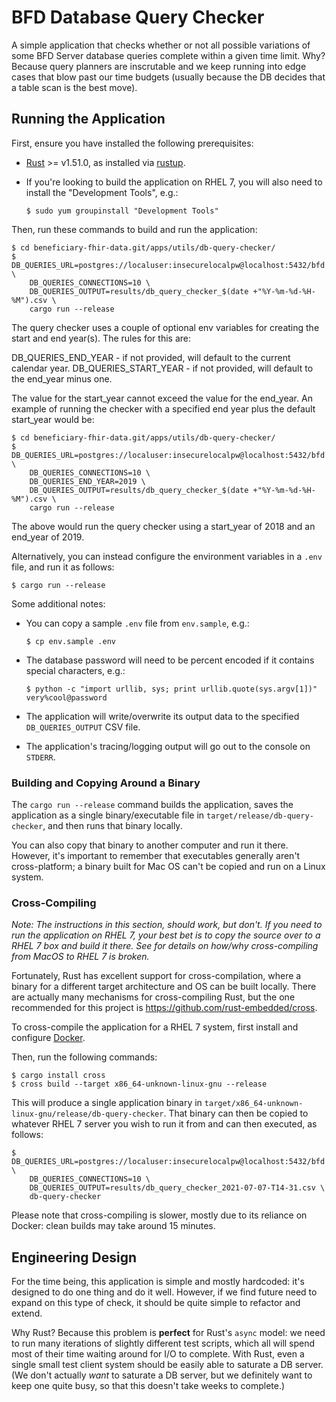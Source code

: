 # BFD Database Query Checker

A simple application that checks whether or not all possible variations of
  some BFD Server database queries complete within a given time limit.
Why?
Because query planners are inscrutable
  and we keep running into edge cases that blow past our time budgets
  (usually because the DB decides that a table scan is the best move).


## Running the Application

First, ensure you have installed the following prerequisites:

* [Rust](https://www.rust-lang.org/) >= v1.51.0, as installed via [rustup](https://www.rust-lang.org/learn/get-started).
* If you're looking to build the application on RHEL 7,
    you will also need to install the "Development Tools", e.g.:

    ```shell
    $ sudo yum groupinstall "Development Tools"
    ```

Then, run these commands to build and run the application:

```shell
$ cd beneficiary-fhir-data.git/apps/utils/db-query-checker/
$ DB_QUERIES_URL=postgres://localuser:insecurelocalpw@localhost:5432/bfd \
    DB_QUERIES_CONNECTIONS=10 \
    DB_QUERIES_OUTPUT=results/db_query_checker_$(date +"%Y-%m-%d-%H-%M").csv \
    cargo run --release
```

The query checker uses a couple of optional env variables for creating the start and
end year(s). The rules for this are:

DB_QUERIES_END_YEAR   - if not provided, will default to the current calendar year.
DB_QUERIES_START_YEAR - if not provided, will default to the end_year minus one.

The value for the start_year cannot exceed the value for the end_year. An example of
running the checker with a specified end year plus the default start_year would be:

```shell
$ cd beneficiary-fhir-data.git/apps/utils/db-query-checker/
$ DB_QUERIES_URL=postgres://localuser:insecurelocalpw@localhost:5432/bfd \
    DB_QUERIES_CONNECTIONS=10 \
    DB_QUERIES_END_YEAR=2019 \
    DB_QUERIES_OUTPUT=results/db_query_checker_$(date +"%Y-%m-%d-%H-%M").csv \
    cargo run --release
```

The above would run the query checker using a start_year of 2018 and an end_year of 2019.

Alternatively,
  you can instead configure the environment variables in a `.env` file,
  and run it as follows:

```
$ cargo run --release
```

Some additional notes:

* You can copy a sample `.env` file from `env.sample`, e.g.:

    ```
    $ cp env.sample .env
    ```

* The database password will need to be percent encoded if it contains special characters, e.g.:

    ```
    $ python -c "import urllib, sys; print urllib.quote(sys.argv[1])" very%cool@password
    ```

* The application will write/overwrite its output data to the specified `DB_QUERIES_OUTPUT` CSV file.
* The application's tracing/logging output will go out to the console on `STDERR`.


### Building and Copying Around a Binary

The `cargo run --release` command builds the application,
  saves the application as a single binary/executable file in `target/release/db-query-checker`,
  and then runs that binary locally.

You can also copy that binary to another computer and run it there.
However, it's important to remember that executables generally aren't cross-platform;
  a binary built for Mac OS can't be copied and run on a Linux system.


### Cross-Compiling

<em>
Note:
The instructions in this section, should work, but don't.
If you need to run the application on RHEL 7,
  your best bet is to copy the source over to a RHEL 7 box and build it there.
See <https://github.com/rust-embedded/cross/issues/455#issuecomment-883514537>
  for details on how/why cross-compiling from MacOS to RHEL 7 is broken.
</em>

Fortunately, Rust has excellent support for cross-compilation,
  where a binary for a different target architecture and OS can be built locally.
There are actually many mechanisms for cross-compiling Rust,
  but the one recommended for this project is
  <https://github.com/rust-embedded/cross>.

To cross-compile the application for a RHEL 7 system,
  first install and configure [Docker](https://www.docker.com).

Then, run the following commands:

```
$ cargo install cross
$ cross build --target x86_64-unknown-linux-gnu --release
```

This will produce a single application binary
  in `target/x86_64-unknown-linux-gnu/release/db-query-checker`.
That binary can then be copied to whatever RHEL 7 server you wish to run it from
  and can then executed, as follows:

```shell
$ DB_QUERIES_URL=postgres://localuser:insecurelocalpw@localhost:5432/bfd \
    DB_QUERIES_CONNECTIONS=10 \
    DB_QUERIES_OUTPUT=results/db_query_checker_2021-07-07-T14-31.csv \
    db-query-checker
```

Please note that cross-compiling is slower, mostly due to its reliance on Docker:
  clean builds may take around 15 minutes.


## Engineering Design

For the time being, this application is simple and mostly hardcoded:
  it's designed to do one thing and do it well.
However, if we find future need to expand on this type of check,
  it should be quite simple to refactor and extend.

Why Rust?
Because this problem is **perfect** for Rust's `async` model:
  we need to run many iterations of slightly different test scripts,
  which all will spend most of their time waiting around for I/O to complete.
With Rust, even a single small test client system should be easily able to saturate a DB server.
(We don't actually _want_ to saturate a DB server,
  but we definitely want to keep one quite busy,
  so that this doesn't take weeks to complete.)